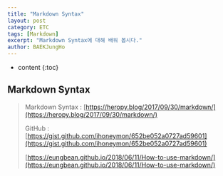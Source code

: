 ```yaml
---
title: "Markdown Syntax"
layout: post
category: ETC
tags: [Markdown]
excerpt: "Markdown Syntax에 대해 배워 봅시다."
author: BAEKJungHo
---
```


* content
{:toc}

## Markdown Syntax

  > Markdown Syntax : [https://heropy.blog/2017/09/30/markdown/](https://heropy.blog/2017/09/30/markdown/)
  >
  > GitHub : [https://gist.github.com/ihoneymon/652be052a0727ad59601](https://gist.github.com/ihoneymon/652be052a0727ad59601)
  >
  > [https://eungbean.github.io/2018/06/11/How-to-use-markdown/](https://eungbean.github.io/2018/06/11/How-to-use-markdown/)
